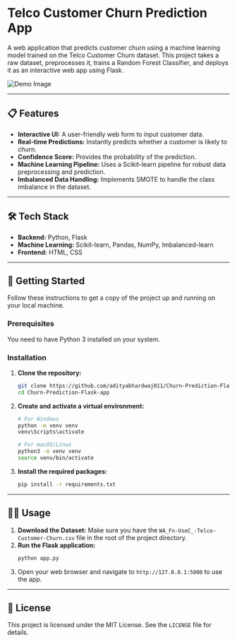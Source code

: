 # Telco Customer Churn Prediction App

A web application that predicts customer churn using a machine learning model trained on the Telco Customer Churn dataset. This project takes a raw dataset, preprocesses it, trains a Random Forest Classifier, and deploys it as an interactive web app using Flask.

![Demo Image]("./assets/churn_no_churn.gif")

---

## 📋 Features

-   **Interactive UI:** A user-friendly web form to input customer data.
-   **Real-time Predictions:** Instantly predicts whether a customer is likely to churn.
-   **Confidence Score:** Provides the probability of the prediction.
-   **Machine Learning Pipeline:** Uses a Scikit-learn pipeline for robust data preprocessing and prediction.
-   **Imbalanced Data Handling:** Implements SMOTE to handle the class imbalance in the dataset.

---

## 🛠️ Tech Stack

-   **Backend:** Python, Flask
-   **Machine Learning:** Scikit-learn, Pandas, NumPy, Imbalanced-learn
-   **Frontend:** HTML, CSS

---

## 🚀 Getting Started

Follow these instructions to get a copy of the project up and running on your local machine.

### Prerequisites

You need to have Python 3 installed on your system.

### Installation

1.  **Clone the repository:**
    ```bash
    git clone https://github.com/adityabhardwaj011/Churn-Prediction-Flask-app.git
    cd Churn-Prediction-Flask-app
    ```
2.  **Create and activate a virtual environment:**
    ```bash
    # For Windows
    python -m venv venv
    venv\Scripts\activate

    # For macOS/Linux
    python3 -m venv venv
    source venv/bin/activate
    ```
3.  **Install the required packages:**
    ```bash
    pip install -r requirements.txt
    ```

---

## 🏃‍♀️ Usage

1.  **Download the Dataset:** Make sure you have the `WA_Fn-UseC_-Telco-Customer-Churn.csv` file in the root of the project directory.
2.  **Run the Flask application:**
    ```bash
    python app.py
    ```
3.  Open your web browser and navigate to `http://127.0.0.1:5000` to use the app.

---

## 📄 License

This project is licensed under the MIT License. See the `LICENSE` file for details.
